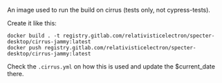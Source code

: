 An image used to run the build on cirrus (tests only, not cypress-tests).

Create it like this:

```
docker build . -t registry.gitlab.com/relativisticelectron/specter-desktop/cirrus-jammy:latest
docker push registry.gitlab.com/relativisticelectron/specter-desktop/cirrus-jammy:latest
```

Check the `.cirrus.yml` on how this is used and update the $current_date there.
